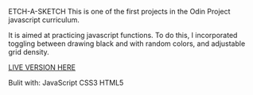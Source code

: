 ETCH-A-SKETCH
This is one of the first projects in the Odin Project javascript curriculum.

It is aimed at practicing javascript functions. To do this, I incorporated toggling between drawing black and with random colors, and adjustable grid density.

[LIVE VERSION HERE](https://michaelhaines01.github.io/Etch-A-Sketch/Etch-A-Sketch.html)

Bulit with:
JavaScript
CSS3
HTML5
